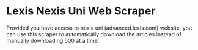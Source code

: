 # Lexis Nexis Uni Web Scraper

Provided you have access to nexis uni (advanced.lexis.com) website, you can use this scraper to automatically download the articles instead of manually downloading 500 at a time.